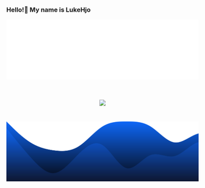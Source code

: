 ### Hello!👋 My name is LukeHjo

<div align="center">
  <img src="./assets/wave.svg">
</div>


<h1 allign="center"

<div align="center">
  <img src="https://lanyard.cnrad.dev/api/1039586210420629714?hideStatus=true&hideTimestamp=true&borderRadius=22px&idleMessage=Hello!%20I'm%20luke-beep.%20A%20software%20engineer%20from%20Sweden." />
  <br />
  <br />
  </div


<div align="center">
  <img src="./assets/blob.svg"> 
</div>